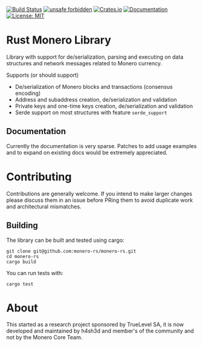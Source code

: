 [![Build Status](https://travis-ci.com/monero-rs/monero-rs.svg?branch=master)](https://travis-ci.com/monero-rs/monero-rs) [![unsafe forbidden](https://img.shields.io/badge/unsafe-forbidden-success.svg)](https://github.com/rust-secure-code/safety-dance/) [![Crates.io](https://img.shields.io/crates/v/monero.svg)](https://crates.io/crates/monero) [![Documentation](https://docs.rs/monero/badge.svg)](https://docs.rs/monero) [![License: MIT](https://img.shields.io/badge/License-MIT-yellow.svg)](https://opensource.org/licenses/MIT)

Rust Monero Library
===

Library with support for de/serialization, parsing and executing on data structures and network messages related to Monero currency.

Supports (or should support)

 * De/serialization of Monero blocks and transactions (consensus encoding)
 * Address and subaddress creation, de/serialization and validation
 * Private keys and one-time keys creation, de/serialization and validation
 * Serde support on most structures with feature `serde_support`

## Documentation

Currently the documentation is very sparse. Patches to add usage examples and to expand on existing docs would be extremely appreciated.

Contributing
===

Contributions are generally welcome. If you intend to make larger changes please discuss them in an issue before PRing them to avoid duplicate work and architectural mismatches.

## Building

The library can be built and tested using cargo:

```
git clone git@github.com:monero-rs/monero-rs.git
cd monero-rs
cargo build
```

You can run tests with:

```
cargo test
```

About
===

This started as a research project sponsored by TrueLevel SA, it is now developed and maintained by h4sh3d and member's of the community and not by the Monero Core Team.
